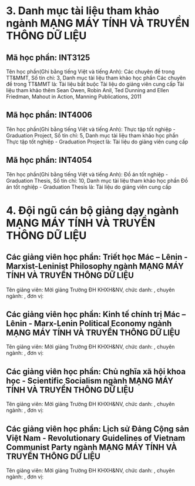 # 3. Danh mục tài liệu tham khảo ngành MẠNG MÁY TÍNH VÀ TRUYỀN THÔNG DỮ LIỆU
## Mã học phần: INT3125
Tên học phần(Ghi bằng tiếng Việt và tiếng Anh): Các chuyên đề trong TT&MMT, Số tín chỉ: 3, Danh mục tài liệu tham khảo học phần Các chuyên đề trong TT&MMT là:
Tài liệu bắt buộc
Tài liệu do giảng viên cung cấp
Tài liệu tham khảo thêm
Sean Owen, Robin Anil, Ted Dunning and Ellen Friedman, Mahout in Action, Manning Publications, 2011
## Mã học phần: INT4006
Tên học phần(Ghi bằng tiếng Việt và tiếng Anh): Thực tập tốt nghiệp - Graduation Project, Số tín chỉ: 5, Danh mục tài liệu tham khảo học phần Thực tập tốt nghiệp - Graduation Project là:
Tài liệu do giảng viên cung cấp
## Mã học phần: INT4054
Tên học phần(Ghi bằng tiếng Việt và tiếng Anh): Đồ án tốt nghiệp - Graduation Thesis, Số tín chỉ: 10, Danh mục tài liệu tham khảo học phần Đồ án tốt nghiệp - Graduation Thesis là:
Tài liệu do giảng viên cung cấp
# 4. Đội ngũ cán bộ giảng dạy ngành MẠNG MÁY TÍNH VÀ TRUYỀN THÔNG DỮ LIỆU
## Các giảng viên học phần: Triết học Mác – Lênin - Marxist-Leninist Philosophy ngành MẠNG MÁY TÍNH VÀ TRUYỀN THÔNG DỮ LIỆU
Tên giảng viên: Mời giảng Trường ĐH KHXH&NV, chức danh: , chuyên ngành: , đơn vị:
## Các giảng viên học phần: Kinh tế chính trị Mác – Lênin - Marx-Lenin Political Economy ngành MẠNG MÁY TÍNH VÀ TRUYỀN THÔNG DỮ LIỆU
Tên giảng viên: Mời giảng Trường ĐH KHXH&NV, chức danh: , chuyên ngành: , đơn vị:
## Các giảng viên học phần: Chủ nghĩa xã hội khoa học - Scientific Socialism ngành MẠNG MÁY TÍNH VÀ TRUYỀN THÔNG DỮ LIỆU
Tên giảng viên: Mời giảng Trường ĐH KHXH&NV, chức danh: , chuyên ngành: , đơn vị:
## Các giảng viên học phần: Lịch sử Đảng Cộng sản Việt Nam - Revolutionary Guidelines of Vietnam Communist Party ngành MẠNG MÁY TÍNH VÀ TRUYỀN THÔNG DỮ LIỆU
Tên giảng viên: Mời giảng Trường ĐH KHXH&NV, chức danh: , chuyên ngành: , đơn vị:
